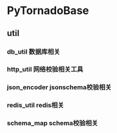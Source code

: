 # PyTornadoBase

## util

### db_util 数据库相关

### http_util 网络校验相关工具

### json_encoder jsonschema校验相关

### redis_util redis相关

### schema_map schema校验相关